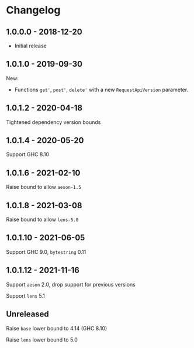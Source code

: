 # Changelog

## 1.0.0.0 - 2018-12-20

- Initial release

## 1.0.1.0 - 2019-09-30

New:

  - Functions `get'`, `post'`, `delete'` with a new `RequestApiVersion` parameter.

## 1.0.1.2 - 2020-04-18

Tightened dependency version bounds

## 1.0.1.4 - 2020-05-20

Support GHC 8.10

## 1.0.1.6 - 2021-02-10

Raise bound to allow `aeson-1.5`

## 1.0.1.8 - 2021-03-08

Raise bound to allow `lens-5.0`

## 1.0.1.10 - 2021-06-05

Support GHC 9.0, `bytestring` 0.11

## 1.0.1.12 - 2021-11-16

Support `aeson` 2.0, drop support for previous versions

Support `lens` 5.1

## Unreleased

Raise `base` lower bound to 4.14 (GHC 8.10)

Raise `lens` lower bound to 5.0
